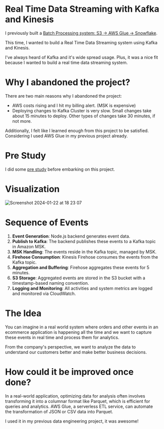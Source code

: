 # Real Time Data Streaming with Kafka and Kinesis

I previously built a [Batch Processing system: S3 -> AWS Glue -> Snowflake](https://github.com/narutosstudent/aws-glue-etl-snowflake).

This time, I wanted to build a Real Time Data Streaming system using Kafka and Kinesis.

I've always heard of Kafka and it's wide spread usage. Plus, it was a nice fit because I wanted to build a real time data streaming system.

# Why I abandoned the project?

There are two main reasons why I abandoned the project:

- AWS costs rising and I hit my billing alert. (MSK is expensive)
- Deploying changes to Kafka Cluster is very slow. Small changes take about 15 minutes to deploy. Other types of changes take 30 minutes, if not more.

Additionally, I felt like I learned enough from this project to be satisfied. Considering I used AWS Glue in my previous project already.

# Pre Study

I did some [pre study](https://github.com/narutosstudent/kafka-kinesis-notes) before embarking on this project.

# Visualization

![Screenshot 2024-01-22 at 18 23 07](https://github.com/narutosstudent/real-time-processing-kafka-kinesis/assets/49603590/85314dc3-0b68-482c-b149-7e2ef9003f48)

# Sequence of Events

1. **Event Generation**: Node.js backend generates event data.
2. **Publish to Kafka**: The backend publishes these events to a Kafka topic in Amazon MSK.
3. **MSK Handling**: The events reside in the Kafka topic, managed by MSK.
4. **Firehose Consumption**: Kinesis Firehose consumes the events from the Kafka topic.
5. **Aggregation and Buffering**: Firehose aggregates these events for 5 minutes.
6. **S3 Storage**: Aggregated events are stored in the S3 bucket with a timestamp-based naming convention.
7. **Logging and Monitoring**: All activities and system metrics are logged and monitored via CloudWatch.

# The Idea

You can imagine in a real world system where orders and other events in an ecommerce application is happening all the time and we want to capture these events in real time and process them for analytics.

From the company's perspective, we want to analyze the data to understand our customers better and make better business decisions.

# How could it be improved once done?

In a real-world application, optimizing data for analysis often involves transforming it into a columnar format like Parquet, which is efficient for queries and analytics. AWS Glue, a serverless ETL service, can automate the transformation of JSON or CSV data into Parquet.

I used it in my previous data engineering project, it was awesome!
